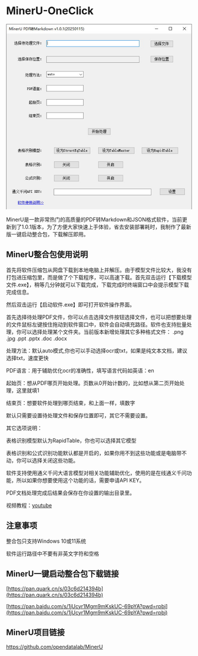 # MinerU-OneClick

![](https://github.com/aidayang/MinerU-OneClick/blob/main/11.jpg?raw=true)

MinerU是一款非常热门的高质量的PDF转Markdown和JSON格式软件，当前更新到了1.0.1版本，为了方便大家快速上手体验，省去安装部署耗时，我制作了最新版一键启动整合包，下载解压即用。

## MinerU整合包使用说明

首先将软件压缩包从网盘下载到本地电脑上并解压。由于模型文件比较大，我没有打包进压缩包里，而是做了个下载程序，可以高速下载。首先双击运行【下载模型文件.exe】，稍等几分钟就可以下载完成，下载完成时终端窗口中会提示模型下载完成信息。

然后双击运行【启动软件.exe】即可打开软件操作界面。

首先选择待处理PDF文件，你可以点击选择文件按钮选择文件，也可以把想要处理的文件鼠标左键按住拖动到软件窗口中，软件会自动填充路径。软件也支持批量处理，你可以选择处理某个文件夹。当前版本新增处理其它多种格式文件： .png .jpg .ppt .pptx .doc .docx

处理方法：默认auto模式,你也可以手动选择ocr或txt，如果是纯文本文档，建议选择txt，速度更快

PDF语言：用于辅助优化ocr的准确性，填写语言代码如英语：en

起始页：想从PDF哪页开始处理。页数从0开始计数的，比如想从第二页开始处理，这里就填1

结束页：想要软件处理到哪页结束，和上面一样，填数字

默认只需要设置待处理文件和保存位置即可，其它不需要设置。

其它选项说明：

表格识别模型默认为RapidTable，你也可以选择其它模型

表格识别和公式识别功能默认都是开启的，如果你用不到这些功能或是电脑带不动，你可以选择关闭这些功能。

软件支持使用通义千问大语言模型对相关功能辅助优化，使用的是在线通义千问功能，所以如果你想要使用这个功能的话，需要申请API KEY。

PDF文档处理完成后结果会保存在你设置的输出目录里。

视频教程：[youtube](https://www.youtube.com/watch?v=HsMKIibwbRA)

## 注意事项

整合包只支持Windows 10或11系统

软件运行路径中不要有非英文字符和空格

## MinerU一键启动整合包下载链接

[https://pan.quark.cn/s/03c6d214394b](https://pan.quark.cn/s/03c6d214394b)

[https://pan.baidu.com/s/1jUcyr1Mgm9mKskUC-69pYA?pwd=rpbj](https://pan.baidu.com/s/1jUcyr1Mgm9mKskUC-69pYA?pwd=rpbj)

## MinerU项目链接

https://github.com/opendatalab/MinerU
